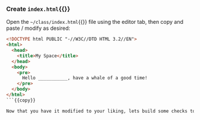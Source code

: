 ### Create `index.html`{{}}

Open the `~/class/index.html`{{}} file using the editor tab, then copy and paste / modify as desired:
```html
<!DOCTYPE html PUBLIC "-//W3C//DTD HTML 3.2//EN">
<html>
  <head>
    <title>My Space</title>
  </head>
  <body>
    <pre>
      Hello ___________, have a whale of a good time!
    </pre>
  </body>
</html>
```{{copy}}

Now that you have it modified to your liking, lets build some checks to test the HTML code that has been added to the index.html file.
